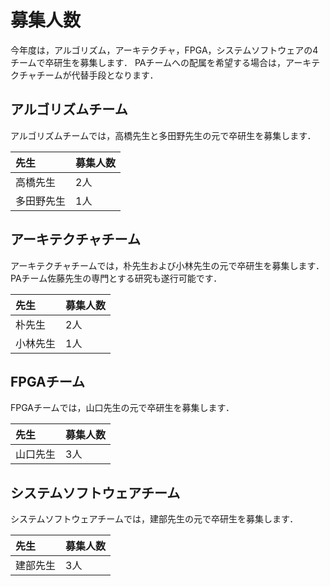 募集人数
========

今年度は，アルゴリズム，アーキテクチャ，FPGA，システムソフトウェアの4チームで卒研生を募集します．
PAチームへの配属を希望する場合は，アーキテクチャチームが代替手段となります．


アルゴリズムチーム
------------------

アルゴリズムチームでは，高橋先生と多田野先生の元で卒研生を募集します．

|先生|募集人数|
|:---|:-------|
|高橋先生|2人|
|多田野先生|1人|


アーキテクチャチーム
------------------

アーキテクチャチームでは，朴先生および小林先生の元で卒研生を募集します．
PAチーム佐藤先生の専門とする研究も遂行可能です．

|先生|募集人数|
|:---|:-------|
|朴先生|2人|
|小林先生|1人|


FPGAチーム
----------

FPGAチームでは，山口先生の元で卒研生を募集します．

|先生|募集人数|
|:---|:-------|
|山口先生|3人|


システムソフトウェアチーム
------------------

システムソフトウェアチームでは，建部先生の元で卒研生を募集します．

|先生|募集人数|
|:---|:-------|
|建部先生|3人|
